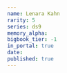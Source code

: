 ```yaml
---
name: Lenara Kahn
rarity: 5
series: ds9
memory_alpha:
bigbook_tier: -1
in_portal: true
date:
published: true
---
```




